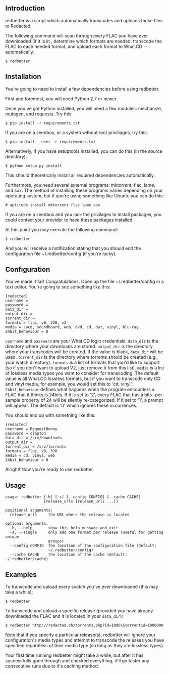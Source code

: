 Introduction
------------

redbetter is a script which automatically transcodes and uploads these files to
Redacted.

The following command will scan through every FLAC you have ever
downloaded (if it is in , determine which formats are needed, transcode the
FLAC to each needed format, and upload each format to What.CD -- automatically.

    $ redbetter

Installation
------------

You're going to need to install a few dependencies before using redbetter.

First and foremost, you will need Python 2.7 or newer.

Once you've got Python installed, you will need a few modules: mechanize,
mutagen, and requests. Try this:

    $ pip install -r requirements.txt

	
If you are on a seedbox, or a system without root priviliages, try this:


    $ pip install --user -r requirements.txt


Alternatively, if you have setuptools installed, you can do this (in the
source directory):

    $ python setup.py install

This should theoretically install all required dependencies
automatically.

Furthermore, you need several external programs: mktorrent, flac,
lame, and sox. The method of installing these programs varies
depending on your operating system, but if you're using something like
Ubuntu you can do this:

    # aptitude install mktorrent flac lame sox
	

If you are on a seedbox and you lack the privilages to install packages,
you could contact your provider to have these packages installed.

At this point you may execute the following command:

    $ redbetter

And you will receive a notification stating that you should edit the
configuration file \~/.redbetter/config (if you're lucky).

Configuration
-------------

You've made it far! Congratulations. Open up the file
\~/.redbetter/config in a text editor. You're going to see something
like this:

    [redacted]
    username =
    password = 
    data_dir =
    output_dir =
    torrent_dir =
    formats = flac, v0, 320, v2
    media = sacd, soundboard, web, dvd, cd, dat, vinyl, blu-ray
    24bit_behaviour = 0

`username` and `password` are your What.CD login credentials. 
`data_dir` is the directory where your downloads are stored. 
`output_dir` is the directory where your transcodes will be created. If
the value is blank, `data_dir` will be used.
`torrent_dir` is the directory where torrents should be created (e.g.,
your watch directory). `formats` is a list of formats that you'd like to
support (so if you don't want to upload V2, just remove it from this
list).
`media` is a list of lossless media types you want to consider for
transcoding. The default value is all What.CD lossless formats, but if
you want to transcode only CD and vinyl media, for example, you would
set this to 'cd, vinyl'.
`24bit_behaviour` defines what happens when the program encounters a FLAC 
that it thinks is 24bits. If it is set to '2', every FLAC that has a bits-
per-sample property of 24 will be silently re-categorized. If it set to '1',
a prompt will appear. The default is '0' which ignores these occurrences.

You should end up with something like this:

    [redacted]
    username = RequestBunny
    password = clapton
    data_dir = /srv/downloads
    output_dir =
    torrent_dir = /srv/torrents
    formats = flac, v0, 320
    media = cd, vinyl, web
    24bit_behaviour = 0

Alright! Now you're ready to use redbetter.

Usage
-----

    usage: redbetter [-h] [-s] [--config CONFIG] [--cache CACHE]
                     [release_urls [release_urls ...]]

    positional arguments:
      release_urls     the URL where the release is located

    optional arguments:
      -h, --help       show this help message and exit
      -s, --single     only add one format per release (useful for getting unique
                       groups)
      --config CONFIG  the location of the configuration file (default:
                       ~/.redbetter/config)
      --cache CACHE    the location of the cache (default: ~/.redbetter/cache)

Examples
--------

To transcode and upload every snatch you've ever downloaded (this may
take a while):

    $ redbetter

To transcode and upload a specific release (provided you have already
downloaded the FLAC and it is located in your `data_dir`):

    $ redbetter http://redacted.ch/torrents.php?id=1000\&torrentid=1000000

Note that if you specify a particular release(s), redbetter will
ignore your configuration's media types and attempt to transcode the
releases you have specified regardless of their media type (so long as
they are lossless types).

Your first time running redbetter might take a while, but after it has
successfully gone through and checked everything, it'll go faster any
consecutive runs due to it's caching method.
